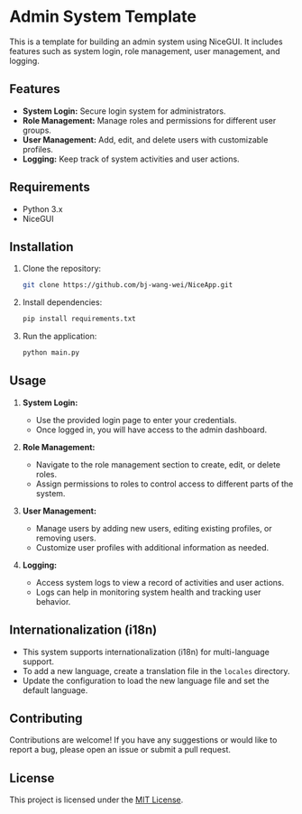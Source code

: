 # Admin System Template

This is a template for building an admin system using NiceGUI. It includes features such as system login, role management, user management, and logging.

## Features

- **System Login:** Secure login system for administrators.
- **Role Management:** Manage roles and permissions for different user groups.
- **User Management:** Add, edit, and delete users with customizable profiles.
- **Logging:** Keep track of system activities and user actions.

## Requirements

- Python 3.x
- NiceGUI

## Installation

1. Clone the repository:

    ```bash
    git clone https://github.com/bj-wang-wei/NiceApp.git
    ```

2. Install dependencies:

    ```bash
    pip install requirements.txt
    ```

3. Run the application:

    ```bash
    python main.py
    ```

## Usage

1. **System Login:**
   - Use the provided login page to enter your credentials.
   - Once logged in, you will have access to the admin dashboard.

2. **Role Management:**
   - Navigate to the role management section to create, edit, or delete roles.
   - Assign permissions to roles to control access to different parts of the system.

3. **User Management:**
   - Manage users by adding new users, editing existing profiles, or removing users.
   - Customize user profiles with additional information as needed.

4. **Logging:**
   - Access system logs to view a record of activities and user actions.
   - Logs can help in monitoring system health and tracking user behavior.

## Internationalization (i18n)

- This system supports internationalization (i18n) for multi-language support.
- To add a new language, create a translation file in the `locales` directory.
- Update the configuration to load the new language file and set the default language.

## Contributing

Contributions are welcome! If you have any suggestions or would like to report a bug, please open an issue or submit a pull request.

## License

This project is licensed under the [MIT License](LICENSE).
